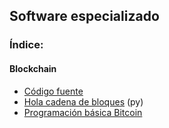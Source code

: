 ## Software especializado

### Índice:

#### Blockchain
- [Código fuente](https://github.com/mondeja/fullstack/tree/master/tecnologies/src/001-blockchain/000-source)
- [Hola cadena de bloques](https://github.com/mondeja/fullstack/tree/master/tecnologies/src/001-blockchain/001-hello_world) (py)
- [Programación básica Bitcoin](https://github.com/mondeja/fullstack/tree/master/tecnologies/src/001-blockchain/002-programacion_basica_bitcoin)